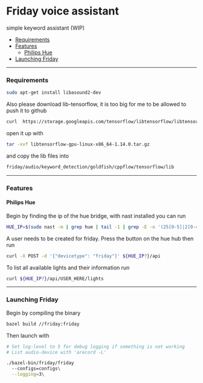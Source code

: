 # Friday voice assistant 

simple keyword assistant (WIP)

- [Requirements](#requirements)
- [Features](#features)
  - [Philips Hue](#philips-hue) 
- [Launching Friday](#launching-friday)
---

### Requirements

```bash
sudo apt-get install libasound2-dev
```

Also please download lib-tensorflow, it is too big for me to be allowed to push it to github

```bash
curl  https://storage.googleapis.com/tensorflow/libtensorflow/libtensorflow-cpu-linux-x86_64-1.14.0.tar.gz > libtensorflow-gpu-linux-x86_64-1.14.0.tar.gz
```

open it up with

```bash
tar -xvf libtensorflow-gpu-linux-x86_64-1.14.0.tar.gz
```

and copy the lib files into 

```bash
friday/audio/keyword_detection/goldfish/cppflow/tensorflow/lib
```


---

### Features

#### Philips Hue

Begin by finding the ip of the hue bridge, with nast installed you can run

```bash
HUE_IP=$(sudo nast -m | grep hue | tail -1 | grep -E -o '(25[0-5]|2[0-4][0-9]|[01]?[0-9][0-9]?)\.(25[0-5]|2[0-4][0-9]|[01]?[0-9][0-9]?)\.(25[0-5]|2[0-4][0-9]|[01]?[0-9][0-9]?)\.(25[0-5]|2[0-4][0-9]|[01]?[0-9][0-9]?)')
```

A user needs to be created for friday. Press the button on the hue hub then run

```bash
curl -X POST -d '{"devicetype": "friday"}' ${HUE_IP?}/api
```

To list all available lights and their information run 

```bash
curl ${HUE_IP?}/api/USER_HERE/lights
```

---

### Launching Friday

Begin by compiling the binary

```bash
bazel build //friday:friday
```

Then launch with 


```bash
# Set log-level to 5 for debug logging if something is not working
# List audio-device with 'arecord -L'

./bazel-bin/friday/friday
  --configs=configs\
  --logging=3\
```




